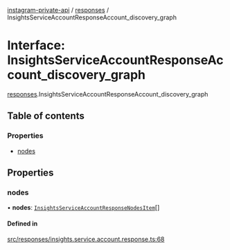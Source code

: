 [instagram-private-api](../../README.md) / [responses](../../modules/responses.md) / InsightsServiceAccountResponseAccount_discovery_graph

# Interface: InsightsServiceAccountResponseAccount\_discovery\_graph

[responses](../../modules/responses.md).InsightsServiceAccountResponseAccount_discovery_graph

## Table of contents

### Properties

- [nodes](InsightsServiceAccountResponseAccount_discovery_graph.md#nodes)

## Properties

### nodes

• **nodes**: [`InsightsServiceAccountResponseNodesItem`](InsightsServiceAccountResponseNodesItem.md)[]

#### Defined in

[src/responses/insights.service.account.response.ts:68](https://github.com/Nerixyz/instagram-private-api/blob/4971f34/src/responses/insights.service.account.response.ts#L68)
